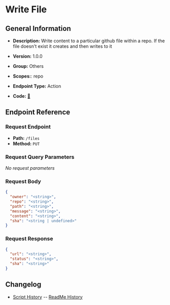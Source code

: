 # Write File

## General Information

- **Description:** Write content to a particular github file within a repo. If
the file doesn't exist it creates and then writes to it

- **Version:** 1.0.0
- **Group:** Others
- **Scopes:**: repo
- **Endpoint Type:** Action
- **Code:** [🔗](https://github.com/NangoHQ/integration-templates/tree/main/integrations/github/actions/write-file.ts)

## Endpoint Reference

### Request Endpoint

- **Path:** `/files`
- **Method:** `PUT`

### Request Query Parameters

_No request parameters_

### Request Body

```json
{
  "owner": "<string>",
  "repo": "<string>",
  "path": "<string>",
  "message": "<string>",
  "content": "<string>",
  "sha": "<string | undefined>"
}
```

### Request Response

```json
{
  "url": "<string>",
  "status": "<string>",
  "sha": "<string>"
}
```

## Changelog

- [Script History](https://github.com/NangoHQ/integration-templates/commits/main/integrations/github/actions/write-file.ts)
-- [ReadMe History](https://github.com/NangoHQ/integration-templates/commits/main/integrations/github/actions/write-file.md)
